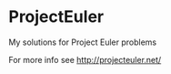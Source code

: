 ProjectEuler
============

My solutions for Project Euler problems

For more info see http://projecteuler.net/